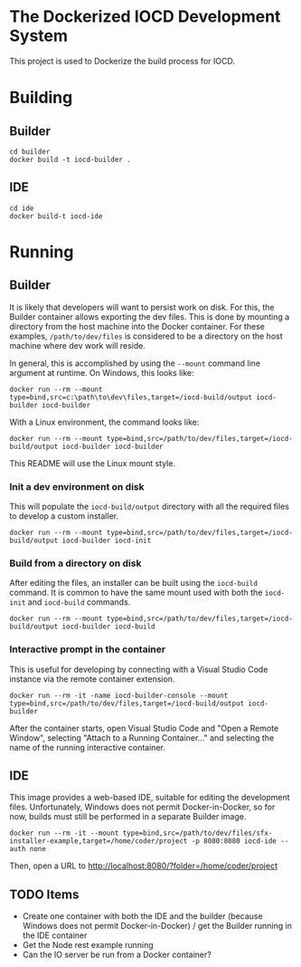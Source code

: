 # The Dockerized IOCD Development System
This project is used to Dockerize the build process for IOCD.


# Building

## Builder
```
cd builder
docker build -t iocd-builder .
```

## IDE
```
cd ide
docker build-t iocd-ide
```

# Running

## Builder
It is likely that developers will want to persist work on disk. For this, the Builder container allows exporting the dev files. This is done by mounting a directory from the
host machine into the Docker container. For these examples, `/path/to/dev/files` is considered to be a directory on the host machine where dev work will reside.

In general, this is accomplished by using the `--mount` command line argument at runtime. On Windows, this looks like:
```
docker run --rm --mount type=bind,src=c:\path\to\dev\files,target=/iocd-build/output iocd-builder iocd-builder
```

With a Linux environment, the command looks like:
```
docker run --rm --mount type=bind,src=/path/to/dev/files,target=/iocd-build/output iocd-builder iocd-builder
```

This README will use the Linux mount style.

### Init a dev environment on disk
This will populate the `iocd-build/output` directory with all the required files to develop a custom installer.
```
docker run --rm --mount type=bind,src=/path/to/dev/files,target=/iocd-build/output iocd-builder iocd-init
```

### Build from a directory on disk
After editing the files, an installer can be built using the `iocd-build` command. It is common to have the same mount used with both the `iocd-init` and `iocd-build` commands.
```
docker run --rm --mount type=bind,src=/path/to/dev/files,target=/iocd-build/output iocd-builder iocd-build
```

### Interactive prompt in the container
This is useful for developing by connecting with a Visual Studio Code instance via the remote container extension.
```
docker run --rm -it -name iocd-builder-console --mount type=bind,src=/path/to/dev/files,target=/iocd-build/output iocd-builder
```
After the container starts, open Visual Studio Code and "Open a Remote Window", selecting "Attach to a Running Container..." and selecting the name of the running interactive container.

## IDE
This image provides a web-based IDE, suitable for editing the development files. Unfortunately, Windows does not permit Docker-in-Docker, so for now, builds must still be performed in a
separate Builder image.
```
docker run --rm -it --mount type=bind,src=/path/to/dev/files/sfx-installer-example,target=/home/coder/project -p 8080:8080 iocd-ide --auth none
```
Then, open a URL to [http://localhost:8080/?folder=/home/coder/project](http://localhost:8080/?folder=/home/coder/project)


## TODO Items
- Create one container with both the IDE and the builder (because Windows does not permit Docker-in-Docker) / get the Builder running in the IDE container
- Get the Node rest example running
- Can the IO server be run from a Docker container?
